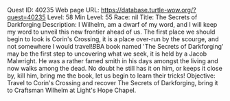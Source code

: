 Quest ID: 40235
Web page URL: https://database.turtle-wow.org/?quest=40235
Level: 58
Min Level: 55
Race: nil
Title: The Secrets of Darkforging
Description: I Wilhelm, am a dwarf of my word, and I will keep my word to unveil this new frontier ahead of us. The first place we should begin to look is Corin's Crossing, it is a place over-run by the scourge, and not somewhere I would travel!$B$BA book named 'The Secrets of Darkforging' may be the first step to uncovering what we seek, it is held by a Jacob Malwright. He was a rather famed smith in his days amongst the living and now walks among the dead. No doubt he still has it on him, or keeps it close by, kill him, bring me the book, let us begin to learn their tricks!
Objective: Travel to Corin's Crossing and recover The Secrets of Darkforging, bring it to Craftsman Wilhelm at Light's Hope Chapel.
